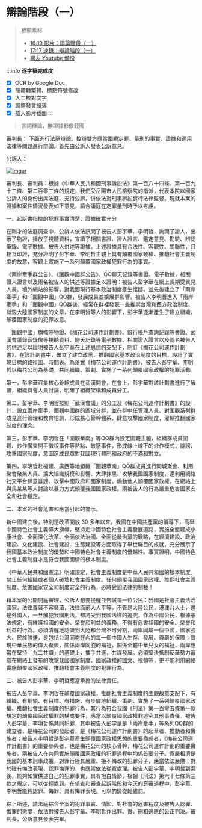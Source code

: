 辯論階段（一）
===

> 相關素材
> - [16:19 影片：辯論階段（一）](http://www.weibo.com/3960688335/FlkgDiajI?from=page_1001063960688335_profile&wvr=6&mod=weibotime)
> - [17:17 速錄：辯論階段（一）](http://www.weibo.com/3960688335/FlkEdmofZ?from=page_1001063960688335_profile&wvr=6&mod=weibotime)
> - [網友 Youtube 備份](https://www.youtube.com/watch?v=fMFLUZZh7rQ&index=18&list=PLiYVWrSWkXAZM-kYJs1XOst3ZgC8U7OVD)


:::info
**逐字稿完成度**

* [x] OCR by Google Doc
* [x] 簡體轉繁體、標點符號修改
* [x] 人工校對文字
* [x] 調整發言段落
* [x] 插入影片截圖
:::

> 言詞辯論，無證據影像截圖

審判長：
下面進行法庭辯論。控辯雙方應當圍繞定罪、量刑的事實、證據和適用法律等問題進行辯論。首先由公訴人發表公訴意見。

公訴人：

[![Imgur](https://i.imgur.com/KWEX02U.png)](https://youtu.be/fMFLUZZh7rQ?list=PLiYVWrSWkXAZM-kYJs1XOst3ZgC8U7OVD&t=20)

審判長、審判員：根據《中華人民共和國刑事訴訟法》第一百八十四條、第一百九十三條、第二百零三條的規定，我們受岳陽市人民檢察院的指派，代表本院以國家公訴人的身份出席法庭、支持公訴，併依法對刑事訴訟實行法律監督。現就本案的證據和案件情況發表如下意見，請合議庭在定罪量刑時予以考慮。

一、起訴書指控的犯罪事實清楚，證據確實充分

在剛才的法庭調查中，公訴人依法訊問了被告人彭宇華、李明哲，詢問了證人，出示了物證，播放了視聽資料，宣讀了相關書證、證人證言、鑑定意見、勘驗、辨認筆錄、電子數據、被告人供述等證據。上述證據具有合法性、客觀性、關聯性，且相互印證，充分證明了彭宇華、李明哲主觀上具有顛覆國家政權、推翻社會主義制度的故意，客觀上實施了一系列顛覆國家政權犯罪行為的事實。

《兩岸牽手群公告》、《圍觀中國群公告》、QQ聊天記錄等書證、電子數據，相關證人證言以及兩名被告人的供述等證據足以證明：被告人彭字華在網上長期受異見人員、境外網站的影響，對我國現行基本政治制度產生懷疑，並先後建立了「兩岸牽手」和「圍觀中國」QQ群，發展成員並擴展群影響。被告人李明哲進入「兩岸牽手」和「圍觀中國」QQ群後，經常在群裡發表一些推崇台灣和西方政治制度、詆毀大陸國家制度的文章，在李明哲等人的影響下，彭字華逐漸產生了建立組織，顛覆國家制度的犯罪故意。

「圍觀中國」旗幟等物證、《梅花公司運作計劃書》、銀行帳戶查詢記錄等書證、武漢會議錄音錄像等視聽資料、聊天記錄等電子數據、相關證人證言以及兩名被告人的供述足以證明被告人彭宇華在上述思想的支配下，制訂《梅花公司運作計劃書》，在該計劃書中，確立了建立政黨、推翻國家基本政治制度的目標，設計了實現目標的路徑圖、時間表。為落實《梅花公司運作計劃書》，被告人彭宇華、李明哲以梅花公司為基礎，共同組織、策劃、實施了一系列顛覆國家政權的犯罪活動。

第一，彭宇華召集核心骨幹成員在武漢開會，在會上，彭宇華對該計劃書進行了解讀，組織與會人員討論，明確了組織架構和成員分工。

第二，彭宇華、李明哲按照「武漢會議」的分工及《梅花公司運作計劃書》的設計，設立兩岸牽手、圍觀中國群的區域分群，並在群中任管理人員、對圍觀系列群成見進行管理和教育培訓，形成核心骨幹體系，肆意攻擊國家制度，灌輸推翻國家制度的理念。

第三，彭宇華、李明哲在「圍觀華南」等QQ群內設定圍觀主題，組織群成員圍觀、炒作廣東開平徵稅事件等熱點、敏感事件，形成線上線下的炒作模式，誹謗、攻擊國家制度，意圖造成民眾對我國現行體制和政府的不滿和對立。

第四，李明哲赴福建、廣西等地組織「圍觀華南」QQ群成員進行同城聚會、利用聚會聚集人員、擴大組織規模和影響、大肆抹黒、攻擊我國國家制度，還利用網絡社交平台肆意誹謗、攻擊中國政府和國家制度，煽動他人顛覆國家政權，在網絡上與馬某某等人討論以暴力方式顛覆我國國家政權。兩被告人的行為嚴重危害國家安全和社會穩定。

二、本案的社會危害和應當引起的警示。

新中國建立後，特別是改革開放 30 多年以來，我國在中國共產黨的領導下，高舉中國特色社會主義偉大旗幟，堅持走中國特色社會主義發展道路，實施全面建成小康社會、全面深化改革、全面依法治國、全面從嚴治黨的戰略，在經濟建設、政治建設、文化建設、社會建設、生態建設等方面取得了舉世矚目的成就，充分展示了我國基本政治制度的優勢和中國特色社會主義制度的優越性。事實證明，中國特色社會主義制度才是符合我國國情的根本制度。

《中華人民共和國憲法》明確規定，社會主義制度是中華人民共和國的根本制度。禁止任何組織或者個人破壞社會主義制度。任何顛覆我國國家政權、推翻社會主義制度、危害國家安全和制度安全的行為，必將受到法律的制裁！

藉本案的公開開庭審理，公訴人想要提醒並告誡每一位公民：我國是社會主義法治國家，法律尊嚴不容褻瀆，法律面前人人平等。不管是大陸公民，港澳台人士，還是外國人，一旦觸犯我國刑法，都將受到我國法律的追究。作為中國公民，根據憲法規定，有維護祖國的安全、榮譽和利益的義務，不得有危害祖國的安全、榮譽和利益的行為。必須清醒地認識到大陸和台灣不可分割，兩岸同屬一個中國，國家強大、民族強盛，是包括台灣同胞在內的每一個中國人生存、發展、尊嚴的保障；實現中華民族的偉大復興，關係兩岸同胞的福祉，關係全體中華兒女的福祉，兩岸應當在堅持「九二共識」的基礎上，攜手共進，共謀發展。必須堅決抵制反華勢力蓄意在網絡上發布的攻擊我國國家制度、國家政權的圖文、視頻等，更不能利用網絡實施顛覆國家政權、推翻社會主義制度的犯罪行為。

三、被告人彭宇華、李明哲應當承擔的法律責任。

被告人彭宇華、李明哲在顛覆國家政權，推翻社會主義制度的主觀故意支配下，有組織、有綱領、有目標、有措施、有步驟地組織、策劃、實施了一系列顛覆國家政權、推翻社會主義制度的犯罪行為，其行為符合我國《刑法》第一百零五條第一款規定的顛覆國家政權罪的構成要件，應當以顛覆國家政權罪追究其刑事責任。被告人彭宇華、李明哲係共同犯罪，其中被告人彭宇華是「兩岸牽手」等系列QQ群的建立者，是梅花公司的發起者，是《梅花公司運作計劃書》的起草者、推動者和實施者；被告人李明哲是彭宇華產生顛覆國家政權思想的重要蠱惑者，《梅花公司運作計劃書》的重要參與者，也是梅花公司的核心骨幹，梅花公司運作計劃的重要實施者。兩被告人在共同實施顛覆國家政權的犯罪過程中均係首要分子。寬嚴相濟是我國的基本刑事政策，對罪行極其嚴重、拒不悔改的犯罪分子，應當依法嚴懲；對於確有悔改表現、認罪悔罪的，也應當依法從寬處理。被告人彭宇華、李明哲到案後，能夠如實供述自己的犯罪事實，具有坦白情節，根掘《刑法》第六十七條第三款之規定，可以從輕處罰。在偵查和審查起訴階段和今天的庭審過程中，彭宇華、李明哲能夠認罪、悔罪、具有悔罪表現。可以酌情從輕處罰。

綜上所述，請法庭綜合全案的犯罪事實、情節、對社會的危害程度及被告人認罪、悔罪的態度，依法對被告人彭宇華、李明哲作出罪、責、刑相適應的公正判決。審判長，公訴意見發表完畢。

